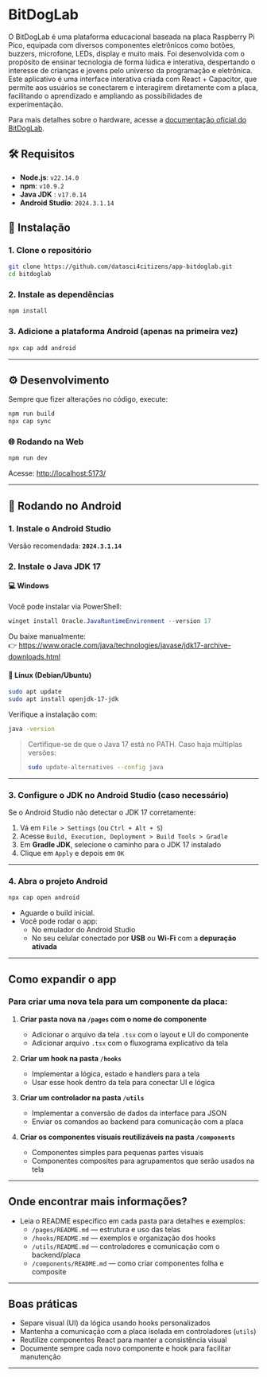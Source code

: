 
# BitDogLab

O BitDogLab é uma plataforma educacional baseada na placa Raspberry Pi Pico, equipada com diversos componentes eletrônicos como botões, buzzers, microfone, LEDs, display e muito mais. Foi desenvolvida com o propósito de ensinar tecnologia de forma lúdica e interativa, despertando o interesse de crianças e jovens pelo universo da programação e eletrônica.
Este aplicativo é uma interface interativa criada com React + Capacitor, que permite aos usuários se conectarem e interagirem diretamente com a placa, facilitando o aprendizado e ampliando as possibilidades de experimentação.

Para mais detalhes sobre o hardware, acesse a [documentação oficial do BitDogLab](https://github.com/bitdoglab/bitdoglab).



## 🛠️ Requisitos

- **Node.js**: `v22.14.0`  
- **npm**: `v10.9.2`  
- **Java JDK** : `v17.0.14`
- **Android Studio**: `2024.3.1.14`

## 🚀 Instalação

### 1. Clone o repositório

```bash
git clone https://github.com/datasci4citizens/app-bitdoglab.git
cd bitdoglab
```

### 2. Instale as dependências

```bash
npm install
```

### 3. Adicione a plataforma Android (apenas na primeira vez)

```bash
npx cap add android
```

---

## ⚙️ Desenvolvimento

Sempre que fizer alterações no código, execute:

```bash
npm run build
npx cap sync
```

### 🌐 Rodando na Web

```bash
npm run dev
```

Acesse: [http://localhost:5173/](http://localhost:5173/)

---

## 📱 Rodando no Android

### 1. Instale o Android Studio

Versão recomendada: **`2024.3.1.14`**

### 2. Instale o Java JDK 17

#### 💻 Windows

Você pode instalar via PowerShell:

```powershell
winget install Oracle.JavaRuntimeEnvironment --version 17
```

Ou baixe manualmente:  
👉 https://www.oracle.com/java/technologies/javase/jdk17-archive-downloads.html

#### 🐧 Linux (Debian/Ubuntu)

```bash
sudo apt update
sudo apt install openjdk-17-jdk
```

Verifique a instalação com:

```bash
java -version
```

> Certifique-se de que o Java 17 está no PATH. Caso haja múltiplas versões:
>
> ```bash
> sudo update-alternatives --config java
> ```

---

### 3. Configure o JDK no Android Studio (caso necessário)

Se o Android Studio não detectar o JDK 17 corretamente:

1. Vá em `File > Settings` (ou `Ctrl + Alt + S`)
2. Acesse `Build, Execution, Deployment > Build Tools > Gradle`
3. Em **Gradle JDK**, selecione o caminho para o JDK 17 instalado
4. Clique em `Apply` e depois em `OK`

---

### 4. Abra o projeto Android

```bash
npx cap open android
```

- Aguarde o build inicial.
- Você pode rodar o app:
  - No emulador do Android Studio
  - No seu celular conectado por **USB** ou **Wi-Fi** com a **depuração ativada**

---

## Como expandir o app

### Para criar uma nova tela para um componente da placa:

1. **Criar pasta nova na `/pages` com o nome do componente**
   - Adicionar o arquivo da tela `.tsx` com o layout e UI do componente
   - Adicionar arquivo `.tsx` com o fluxograma explicativo da tela

2. **Criar um hook na pasta `/hooks`**
   - Implementar a lógica, estado e handlers para a tela
   - Usar esse hook dentro da tela para conectar UI e lógica

3. **Criar um controlador na pasta `/utils`**
   - Implementar a conversão de dados da interface para JSON
   - Enviar os comandos ao backend para comunicação com a placa

4. **Criar os componentes visuais reutilizáveis na pasta `/components`**
   - Componentes simples para pequenas partes visuais
   - Componentes composites para agrupamentos que serão usados na tela

---

## Onde encontrar mais informações?

- Leia o README específico em cada pasta para detalhes e exemplos:
  - `/pages/README.md` — estrutura e uso das telas
  - `/hooks/README.md` — exemplos e organização dos hooks
  - `/utils/README.md` — controladores e comunicação com o backend/placa
  - `/components/README.md` — como criar componentes folha e composite

---

## Boas práticas

- Separe visual (UI) da lógica usando hooks personalizados
- Mantenha a comunicação com a placa isolada em controladores (`utils`)
- Reutilize componentes React para manter a consistência visual
- Documente sempre cada novo componente e hook para facilitar manutenção

---